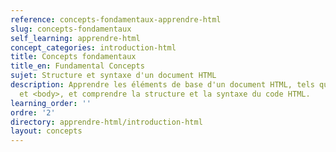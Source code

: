 ```yaml
---
reference: concepts-fondamentaux-apprendre-html
slug: concepts-fondamentaux
self_learning: apprendre-html
concept_categories: introduction-html
title: Concepts fondamentaux
title_en: Fundamental Concepts
sujet: Structure et syntaxe d'un document HTML
description: Apprendre les éléments de base d'un document HTML, tels que <html>, <head>
  et <body>, et comprendre la structure et la syntaxe du code HTML.
learning_order: ''
ordre: '2'
directory: apprendre-html/introduction-html
layout: concepts
---
```

